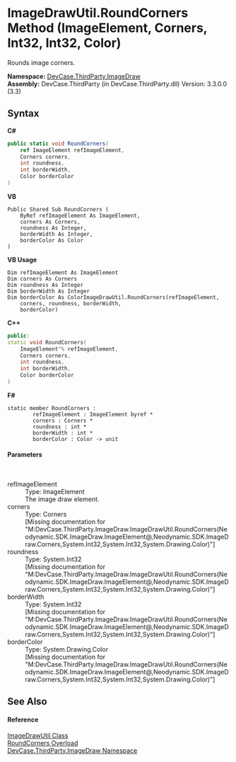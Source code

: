 # ImageDrawUtil.RoundCorners Method (ImageElement, Corners, Int32, Int32, Color)
 

Rounds image corners.

**Namespace:**&nbsp;<a href="N_DevCase_ThirdParty_ImageDraw">DevCase.ThirdParty.ImageDraw</a><br />**Assembly:**&nbsp;DevCase.ThirdParty (in DevCase.ThirdParty.dll) Version: 3.3.0.0 (3.3)

## Syntax

**C#**<br />
``` C#
public static void RoundCorners(
	ref ImageElement refImageElement,
	Corners corners,
	int roundness,
	int borderWidth,
	Color borderColor
)
```

**VB**<br />
``` VB
Public Shared Sub RoundCorners ( 
	ByRef refImageElement As ImageElement,
	corners As Corners,
	roundness As Integer,
	borderWidth As Integer,
	borderColor As Color
)
```

**VB Usage**<br />
``` VB Usage
Dim refImageElement As ImageElement
Dim corners As Corners
Dim roundness As Integer
Dim borderWidth As Integer
Dim borderColor As ColorImageDrawUtil.RoundCorners(refImageElement, 
	corners, roundness, borderWidth, 
	borderColor)
```

**C++**<br />
``` C++
public:
static void RoundCorners(
	ImageElement^% refImageElement, 
	Corners corners, 
	int roundness, 
	int borderWidth, 
	Color borderColor
)
```

**F#**<br />
``` F#
static member RoundCorners : 
        refImageElement : ImageElement byref * 
        corners : Corners * 
        roundness : int * 
        borderWidth : int * 
        borderColor : Color -> unit 

```


#### Parameters
&nbsp;<dl><dt>refImageElement</dt><dd>Type: ImageElement<br />The image draw element.</dd><dt>corners</dt><dd>Type: Corners<br />\[Missing <param name="corners"/> documentation for "M:DevCase.ThirdParty.ImageDraw.ImageDrawUtil.RoundCorners(Neodynamic.SDK.ImageDraw.ImageElement@,Neodynamic.SDK.ImageDraw.Corners,System.Int32,System.Int32,System.Drawing.Color)"\]</dd><dt>roundness</dt><dd>Type: System.Int32<br />\[Missing <param name="roundness"/> documentation for "M:DevCase.ThirdParty.ImageDraw.ImageDrawUtil.RoundCorners(Neodynamic.SDK.ImageDraw.ImageElement@,Neodynamic.SDK.ImageDraw.Corners,System.Int32,System.Int32,System.Drawing.Color)"\]</dd><dt>borderWidth</dt><dd>Type: System.Int32<br />\[Missing <param name="borderWidth"/> documentation for "M:DevCase.ThirdParty.ImageDraw.ImageDrawUtil.RoundCorners(Neodynamic.SDK.ImageDraw.ImageElement@,Neodynamic.SDK.ImageDraw.Corners,System.Int32,System.Int32,System.Drawing.Color)"\]</dd><dt>borderColor</dt><dd>Type: System.Drawing.Color<br />\[Missing <param name="borderColor"/> documentation for "M:DevCase.ThirdParty.ImageDraw.ImageDrawUtil.RoundCorners(Neodynamic.SDK.ImageDraw.ImageElement@,Neodynamic.SDK.ImageDraw.Corners,System.Int32,System.Int32,System.Drawing.Color)"\]</dd></dl>

## See Also


#### Reference
<a href="T_DevCase_ThirdParty_ImageDraw_ImageDrawUtil">ImageDrawUtil Class</a><br /><a href="Overload_DevCase_ThirdParty_ImageDraw_ImageDrawUtil_RoundCorners">RoundCorners Overload</a><br /><a href="N_DevCase_ThirdParty_ImageDraw">DevCase.ThirdParty.ImageDraw Namespace</a><br />